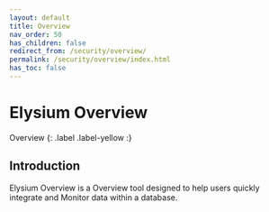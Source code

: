 ```yaml
---
layout: default
title: Overview
nav_order: 50
has_children: false
redirect_from: /security/overview/
permalink: /security/overview/index.html
has_toc: false
---
```


# Elysium Overview
Overview
{: .label .label-yellow :}

## Introduction

Elysium Overview is a Overview tool designed to help users quickly integrate and Monitor data within a database. 